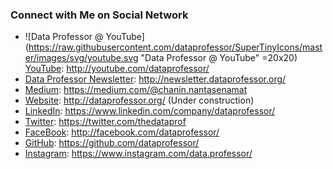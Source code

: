 ### Connect with Me on Social Network

* ![Data Professor @ YouTube](https://raw.githubusercontent.com/dataprofessor/SuperTinyIcons/master/images/svg/youtube.svg "Data Professor @ YouTube" =20x20) [YouTube](http://youtube.com/dataprofessor/): http://youtube.com/dataprofessor/
* [Data Professor Newsletter](http://newsletter.dataprofessor.org/): http://newsletter.dataprofessor.org/
* [Medium](https://medium.com/@chanin.nantasenamat): https://medium.com/@chanin.nantasenamat
* [Website](http://dataprofessor.org/): http://dataprofessor.org/ (Under construction)
* [LinkedIn](https://www.linkedin.com/company/dataprofessor/): https://www.linkedin.com/company/dataprofessor/
* [Twitter](https://twitter.com/thedataprof): https://twitter.com/thedataprof
* [FaceBook](http://facebook.com/dataprofessor/): http://facebook.com/dataprofessor/
* [GitHub](https://github.com/dataprofessor/): https://github.com/dataprofessor/
* [Instagram](https://www.instagram.com/data.professor/): https://www.instagram.com/data.professor/
